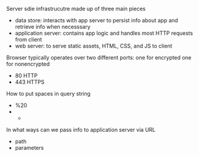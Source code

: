Server sdie infrastrucutre made up of three main pieces
- data store: interacts with app server to persist info about app and retrieve info when necesssary
- application server: contains app logic and handles most HTTP requests from client
- web server: to serve static assets, HTML, CSS, and JS to client

Browser typically operates over two different ports: one for encrypted one for nonencrypted
- 80 HTTP
- 443 HTTPS

How to put spaces in query string
- %20
- +

In what ways can we pass info to application server via URL
- path
- parameters

